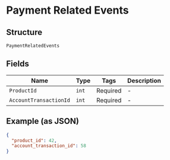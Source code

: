 
# Payment Related Events

## Structure

`PaymentRelatedEvents`

## Fields

| Name | Type | Tags | Description |
|  --- | --- | --- | --- |
| `ProductId` | `int` | Required | - |
| `AccountTransactionId` | `int` | Required | - |

## Example (as JSON)

```json
{
  "product_id": 42,
  "account_transaction_id": 58
}
```

